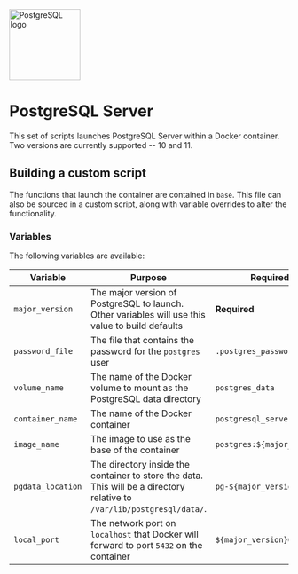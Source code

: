 <img src="https://www.postgresql.org/media/img/about/press/elephant.png" alt="PostgreSQL logo" width="128">

PostgreSQL Server
=================

This set of scripts launches PostgreSQL Server within a Docker container. Two versions are currently supported -- 10 and 11.

Building a custom script
------------------------

The functions that launch the container are contained in `base`. This file can also be sourced in a custom script, along with variable overrides to alter the functionality.

### Variables

The following variables are available:

| Variable          | Purpose                                                                                                                 | Required or Default                  |
|-------------------|-------------------------------------------------------------------------------------------------------------------------|--------------------------------------|
| `major_version`   | The major version of PostgreSQL to launch. Other variables will use this value to build defaults                        | **Required**                         |
| `password_file`   | The file that contains the password for the `postgres` user                                                             | `.postgres_password`                 |
| `volume_name`     | The name of the Docker volume to mount as the PostgreSQL data directory                                                 | `postgres_data`                      |
| `container_name`  | The name of the Docker container                                                                                        | `postgresql_server_${major_version}` |
| `image_name`      | The image to use as the base of the container                                                                           | `postgres:${major_version}-alpine`   |
| `pgdata_location` | The directory inside the container to store the data. This will be a directory relative to `/var/lib/postgresql/data/`. | `pg-${major_version}`                |
| `local_port`      | The network port on `localhost` that Docker will forward to port `5432` on the container                                | `${major_version}032`                |
